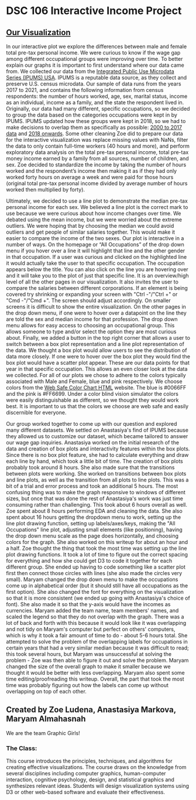 # DSC 106 Interactive Income Project

## <a href="https://zoeludena.github.io/dsc106-Interactive-Income/">Our Visualization</a>

In our interactive plot we explore the differences between male and female total pre-tax personal income. We were curious to know if the wage gap among different occupational groups were improving over time. To better explain our graphs it is important to first understand where our data came from. We collected our data from the <a href="https://usa.ipums.org/usa/">Integrated Public Use Microdata Series (IPUMS) USA</a>. IPUMS is a reputable data source, as they collect and preserve U.S. census microdata. Our sample of data runs from the years 2017 to 2021, and contains the following information from census respondents: the number of hours worked, age, sex, marital status, income as an individual, income as a family, and the state the respondent lived in. Originally, our data had many different, specific occupations, so we decided to group the data based on the categories occupations were kept in by IPUMS. IPUMS updated how these groups were kept in 2018, so we had to make decisions to overlap them as specifically as possible: <a href = "https://usa.ipums.org/usa/volii/occ_acs.shtml">2000 to 2017 data</a> and <a href = "https://usa.ipums.org/usa/volii/occ2018.shtml">2018 onwards</a>. Some other cleaning Zoe did to prepare our data for the interactive visualization was replace missing values with NaNs, filter the data to only contain full-time workers (40 hours and more), and perform exploratory data analysis on the total pre-tax personal income, total pre-tax money income earned by a family from all sources, number of children, and sex. Zoe decided to standardize the income by taking the number of hours worked and the respondent’s income then making it as if they had only worked forty hours on average a week and were paid for those hours (original total pre-tax personal income divided by average number of hours worked then multiplied by forty).


Ultimately, we decided to use a line plot to demonstrate the median pre-tax personal income for each sex. We believed a line plot is the correct mark to use because we were curious about how income changes over time. We debated using the mean income, but we were worried about the extreme outliers. We were hoping that by choosing the median we could avoid outliers and get people of similar salaries together. This would make it easier to compare the income of the two sexes. Our plot is interactive in a number of ways. On the homepage or “All Occupations” of the drop down menu if you hover over a line it will highlight that line and the other gender in that occupation. If a user was curious and clicked on the highlighted line it would actually take the user to that specific occupation. The occupation appears below the title. You can also click on the line you are hovering over and it will take you to the plot of just that specific line. It is an overview/high level of all the other pages in our visualization. It also invites the user to compare the salaries between different corporations. If an element is being covered try shrinking or expanding your screen with "Ctrl -"/"Ctrl +" or "Cmd -"/"Cmd +". The screen should adjust accordingly. On smaller screens it is difficult to show the entire visualization. On the other pages in the drop down menu, if one were to hover over a datapoint on the line they are told the sex and median income for that profession. The drop down menu allows for easy access to choosing an occupational group. This allows someone to type and/or select the option they are most curious about. Finally, we added a button in the top right corner that allows a user to switch between a box plot representation and a line plot representation of the data. We thought a box plot would allow users to see the distribution of data more closely. If one were to hover over the box plot they would find the box plot would have a scatter plot appear. These are our data points for that year in that specific occupation. This allows an even closer look at the data we collected. For all of our plots we chose to adhere to the colors typically associated with Male and Female, blue and pink respectively. We choose colors from the <a href = "https://htmlcolorcodes.com/color-chart/web-safe-color-chart/">Web Safe Color Chart HTML</a> website. The blue is #0066FF and the pink is #FF6699. Under a color blind vision simulator the colors were easily distinguishable as different, so we thought they would work best. It is important to us that the colors we choose are web safe and easily discernible for everyone.


Our group worked together to come up with our question and explored many different datasets. We settled on Anastasiya's find of IPUMS because they allowed us to customize our dataset, which became tailored to answer our wage gap inquiries. Anastasiya worked on the initial research of the data and creation of box plots and interactivity features within the box plots. Since there is no box plot feature, she had to calculate everything and draw each line by hand, which took a little bit of time. The creation of box plots probably took around 8 hours. She also made sure that the transitions between plots were working. She worked on transitions between box plots and line plots, as well as the transition from all plots to line plots. This was a bit of a trial and error process and took an additional 5 hours. The most confusing thing was to make the graph responsive to windows of different sizes, but once that was done the rest of Anastasiya's work was just time consuming rather than challenging. This took about 6 hours overall as well. Zoe spent about 8 hours performing EDA and cleaning the data. She also spent about 16 hours getting the dropdown menu to work, setting up the line plot drawing function, setting up labels/axes/keys, making the "All Occupations" line plot, adjusting small elements (like positioning), having the drop down menu scale as the page does horizontally, and choosing colors for the graph. She also worked on this writeup for about an hour and a half. Zoe thought the thing that took the most time was setting up the line plot drawing functions. It took a lot of time to figure out the correct spacing for everything and how she could get D3 to code it together for each different group. She ended up having to code something like a scatter plot first then connect those circles with lines (she also made the circles very small). Maryam changed the drop down menu to make the occupations come up in alphabetical order (but it should still have all occupations as the first option). She also changed the font for everything on the visualization so that it is more consistent (we ended up going with Anastasiya's choice of font). She also made it so that the y-axis would have the incomes as currencies. Maryam added the team name, team members' names, and scaled the legend so that they do not overlap with the graph. There was a lot of back and forth with this because it would look like it was overlapping and not tidy on Maryam's computer but perfect on others' computers, which is why it took a fair amount of time to do - about 5-6 hours total. She attempted to solve the problem of the overlapping labels for occupations in certain years that had a very similar median because it was difficult to read; this took several hours, but Maryam was unsuccessful at solving the problem - Zoe was then able to figure it out and solve the problem. Maryam changed the size of the overall graph to make it smaller because we thought it would be better with less overlapping. Maryam also spent some time editing/proofreading this writeup. Overall, the part that took the most time was probably figuring out how the labels can come up without overlapping on top of each other.

## Created by Zoe Ludena, Anastasiya Markova, Maryam Almahasnah

We are the team Graphic Girls!

### The Class:
This course introduces the principles, techniques, and algorithms for creating effective visualizations. The course draws on the knowledge from several disciplines including computer graphics, human-computer interaction, cognitive psychology, design, and statistical graphics and synthesizes relevant ideas. Students will design visualization systems using D3 or other web-based software and evaluate their effectiveness.
